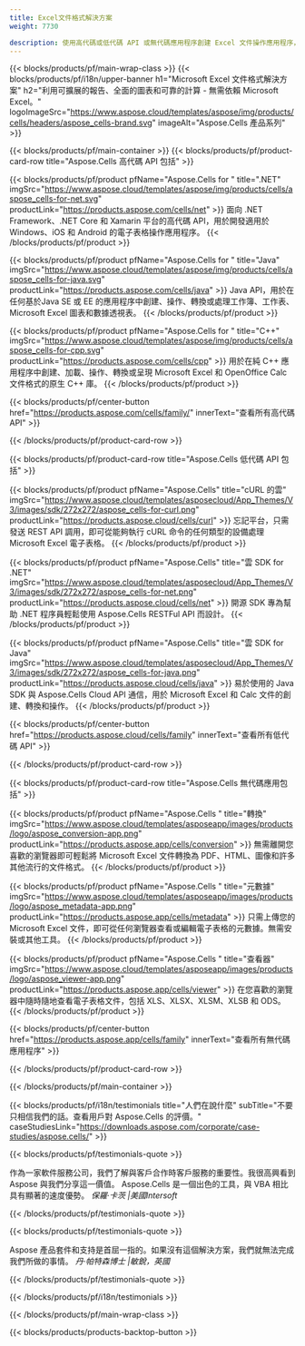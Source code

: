 ```yaml
---
title: Excel文件格式解決方案
weight: 7730

description: 使用高代碼或低代碼 API 或無代碼應用程序創建 Excel 文件操作應用程序，以查看比較檢查或轉換 Excel 文件。
---
```

{{< blocks/products/pf/main-wrap-class >}}
{{< blocks/products/pf/i18n/upper-banner h1="Microsoft Excel 文件格式解決方案" h2="利用可擴展的報告、全面的圖表和可靠的計算 - 無需依賴 Microsoft Excel。" logoImageSrc="https://www.aspose.cloud/templates/aspose/img/products/cells/headers/aspose_cells-brand.svg" imageAlt="Aspose.Cells 產品系列" >}}

{{< blocks/products/pf/main-container >}}
{{< blocks/products/pf/product-card-row title="Aspose.Cells 高代碼 API 包括" >}}

{{< blocks/products/pf/product pfName="Aspose.Cells for " title=".NET" imgSrc="https://www.aspose.cloud/templates/aspose/img/products/cells/aspose_cells-for-net.svg" productLink="https://products.aspose.com/cells/net" >}}
面向 .NET Framework、.NET Core 和 Xamarin 平台的高代碼 API，用於開發適用於 Windows、iOS 和 Android 的電子表格操作應用程序。
{{< /blocks/products/pf/product >}}

{{< blocks/products/pf/product pfName="Aspose.Cells for " title="Java" imgSrc="https://www.aspose.cloud/templates/aspose/img/products/cells/aspose_cells-for-java.svg" productLink="https://products.aspose.com/cells/java" >}}
Java API，用於在任何基於Java SE 或 EE 的應用程序中創建、操作、轉換或處理工作簿、工作表、Microsoft Excel 圖表和數據透視表。
{{< /blocks/products/pf/product >}}

{{< blocks/products/pf/product pfName="Aspose.Cells for " title="C++" imgSrc="https://www.aspose.cloud/templates/aspose/img/products/cells/aspose_cells-for-cpp.svg" productLink="https://products.aspose.com/cells/cpp" >}}
用於在純 C++ 應用程序中創建、加載、操作、轉換或呈現 Microsoft Excel 和 OpenOffice Calc 文件格式的原生 C++ 庫。
{{< /blocks/products/pf/product >}}

{{< blocks/products/pf/center-button href="https://products.aspose.com/cells/family/" innerText="查看所有高代碼 API" >}}

{{< /blocks/products/pf/product-card-row >}}

{{< blocks/products/pf/product-card-row title="Aspose.Cells 低代碼 API 包括" >}}

{{< blocks/products/pf/product pfName="Aspose.Cells" title="cURL 的雲" imgSrc="https://www.aspose.cloud/templates/asposecloud/App_Themes/V3/images/sdk/272x272/aspose_cells-for-curl.png" productLink="https://products.aspose.cloud/cells/curl" >}}
忘記平台，只需發送 REST API 調用，即可從能夠執行 cURL 命令的任何類型的設備處理 Microsoft Excel 電子表格。
{{< /blocks/products/pf/product >}}

{{< blocks/products/pf/product pfName="Aspose.Cells" title="雲 SDK for .NET" imgSrc="https://www.aspose.cloud/templates/asposecloud/App_Themes/V3/images/sdk/272x272/aspose_cells-for-net.png" productLink="https://products.aspose.cloud/cells/net" >}}
開源 SDK 專為幫助 .NET 程序員輕鬆使用 Aspose.Cells RESTFul API 而設計。
{{< /blocks/products/pf/product >}}

{{< blocks/products/pf/product pfName="Aspose.Cells" title="雲 SDK for Java" imgSrc="https://www.aspose.cloud/templates/asposecloud/App_Themes/V3/images/sdk/272x272/aspose_cells-for-java.png" productLink="https://products.aspose.cloud/cells/java" >}}
易於使用的 Java SDK 與 Aspose.Cells Cloud API 通信，用於 Microsoft Excel 和 Calc 文件的創建、轉換和操作。
{{< /blocks/products/pf/product >}}

{{< blocks/products/pf/center-button href="https://products.aspose.cloud/cells/family" innerText="查看所有低代碼 API" >}}

{{< /blocks/products/pf/product-card-row >}}

{{< blocks/products/pf/product-card-row title="Aspose.Cells 無代碼應用包括" >}}

{{< blocks/products/pf/product pfName="Aspose.Cells " title="轉換" imgSrc="https://www.aspose.cloud/templates/asposeapp/images/products/logo/aspose_conversion-app.png" productLink="https://products.aspose.app/cells/conversion" >}}
無需離開您喜歡的瀏覽器即可輕鬆將 Microsoft Excel 文件轉換為 PDF、HTML、圖像和許多其他流行的文件格式。
{{< /blocks/products/pf/product >}}

{{< blocks/products/pf/product pfName="Aspose.Cells " title="元數據" imgSrc="https://www.aspose.cloud/templates/asposeapp/images/products/logo/aspose_metadata-app.png" productLink="https://products.aspose.app/cells/metadata" >}}
只需上傳您的 Microsoft Excel 文件，即可從任何瀏覽器查看或編輯電子表格的元數據。無需安裝或其他工具。 
{{< /blocks/products/pf/product >}}

{{< blocks/products/pf/product pfName="Aspose.Cells " title="查看器" imgSrc="https://www.aspose.cloud/templates/asposeapp/images/products/logo/aspose_viewer-app.png" productLink="https://products.aspose.app/cells/viewer" >}}
在您喜歡的瀏覽器中隨時隨地查看電子表格文件，包括 XLS、XLSX、XLSM、XLSB 和 ODS。
{{< /blocks/products/pf/product >}}

{{< blocks/products/pf/center-button href="https://products.aspose.app/cells/family" innerText="查看所有無代碼應用程序" >}}

{{< /blocks/products/pf/product-card-row >}}

{{< /blocks/products/pf/main-container >}}

{{< blocks/products/pf/i18n/testimonials title="人們在說什麼" subTitle="不要只相信我們的話。查看用戶對 Aspose.Cells 的評價。" caseStudiesLink="https://downloads.aspose.com/corporate/case-studies/aspose.cells/" >}}

{{< blocks/products/pf/testimonials-quote >}}
<p class="first">
 作為一家軟件服務公司，我們了解與客戶合作時客戶服務的重要性。我很高興看到 Aspose 與我們分享這一價值。 Aspose.Cells 是一個出色的工具，與 VBA 相比具有顯著的速度優勢。
 <em>
  保羅·卡茨 |美國Intersoft
 </em>
</p>

{{< /blocks/products/pf/testimonials-quote >}}

{{< blocks/products/pf/testimonials-quote >}}
<p class="second">
 Aspose 產品套件和支持是首屈一指的。如果沒有這個解決方案，我們就無法完成我們所做的事情。
 <em>
  丹·帕特森博士 |敏銳，英國
 </em>
</p>

{{< /blocks/products/pf/testimonials-quote >}}

{{< /blocks/products/pf/i18n/testimonials >}}

{{< /blocks/products/pf/main-wrap-class >}}

{{< blocks/products/products-backtop-button >}}
